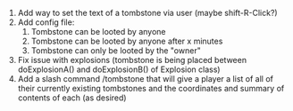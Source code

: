 1. Add way to set the text of a tombstone via user (maybe shift-R-Click?)
2. Add config file:
    1) Tombstone can be looted by anyone
    2) Tombstone can be looted by anyone after x minutes
    3) Tombstone can only be looted by the "owner"
3. Fix issue with explosions (tombstone is being placed between doExplosionA() and doExplosionB() of Explosion class)
4. Add a slash command /tombstone that will give a player a list of all of their currently existing tombstones and the coordinates and summary of contents of each (as desired)